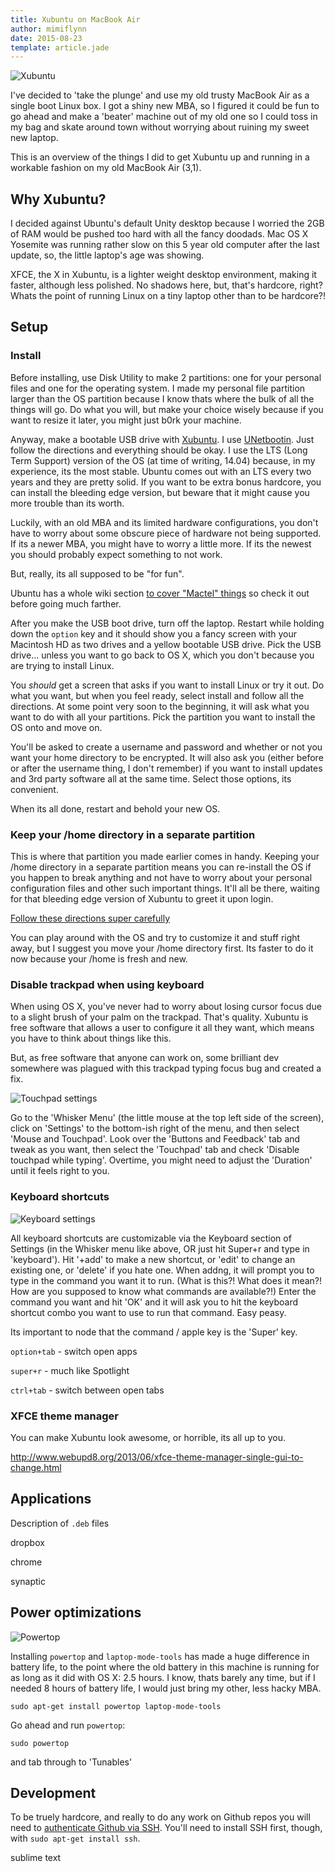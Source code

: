 ```yaml
---
title: Xubuntu on MacBook Air
author: mimiflynn
date: 2015-08-23
template: article.jade
---
```


![Xubuntu](images/itsalive.png)

I've decided to 'take the plunge' and use my old trusty MacBook Air as a single boot Linux box. I got a shiny new MBA, so I figured it could be fun to go ahead and make a 'beater' machine out of my old one so I could toss in my bag and skate around town without worrying about ruining my sweet new laptop.

This is an overview of the things I did to get Xubuntu up and running in a workable fashion on my old MacBook Air (3,1).

<span class="more"></span>

## Why Xubuntu?

I decided against Ubuntu's default Unity desktop because I worried the 2GB of RAM would be pushed too hard with all the fancy doodads. Mac OS X Yosemite was running rather slow on this 5 year old computer after the last update, so, the little laptop's age was showing.

XFCE, the X in Xubuntu, is a lighter weight desktop environment, making it faster, although less polished. No shadows here, but, that's hardcore, right? Whats the point of running Linux on a tiny laptop other than to be hardcore?!

## Setup

### Install

Before installing, use Disk Utility to make 2 partitions: one for your personal files and one for the operating system. I made my personal file partition larger than the OS partition because I know thats where the bulk of all the things will go. Do what you will, but make your choice wisely because if you want to resize it later, you might just b0rk your machine.

Anyway, make a bootable USB drive with [Xubuntu](http://xubuntu.org/). I use [UNetbootin](https://unetbootin.github.io/). Just follow the directions and everything should be okay. I use the LTS (Long Term Support) version of the OS (at time of writing, 14.04) because, in my experience, its the most stable. Ubuntu comes out with an LTS every two years and they are pretty solid. If you want to be extra bonus hardcore, you can install the bleeding edge version, but beware that it might cause you more trouble than its worth.

Luckily, with an old MBA and its limited hardware configurations, you don't have to  worry about some obscure piece of hardware not being supported. If its a newer MBA, you might have to worry a little more. If its the newest you should probably expect something to not work.

But, really, its all supposed to be "for fun".

Ubuntu has a whole wiki section [to cover "Mactel" things](https://wiki.ubuntu.com/MactelSupportTeam/CommunityHelpPages) so check it out before going much farther.

After you make the USB boot drive, turn off the laptop. Restart while holding down the `option` key and it should show you a fancy screen with your Macintosh HD as two drives and a yellow bootable USB drive. Pick the USB drive... unless you want to go back to OS X, which you don't because you are trying to install Linux.

You *should* get a screen that asks if you want to install Linux or try it out. Do what you want, but when you feel ready, select install and follow all the directions. At some point very soon to the beginning, it will ask what you want to do with all your partitions. Pick the partition you want to install the OS onto and move on.

You'll be asked to create a username and password and whether or not you want your home directory to be encrypted. It will also ask you (either before or after the username thing, I don't remember) if you want to install updates and 3rd party software all at the same time. Select those options, its convenient.

When its all done, restart and behold your new OS.

### Keep your /home directory in a separate partition

This is where that partition you made earlier comes in handy. Keeping your /home directory in a separate partition means you can re-install the OS if you happen to break anything and not have to worry about your personal configuration files and other such important things. It'll all be there, waiting for that bleeding edge version of Xubuntu to greet it upon login.

[Follow these directions super carefully](https://help.ubuntu.com/community/Partitioning/Home/Moving)

You can play around with the OS and try to customize it and stuff right away, but I suggest you move your /home directory first. Its faster to do it now because your /home is fresh and new.

### Disable trackpad when using keyboard

When using OS X, you've never had to worry about losing cursor focus due to a slight brush of your palm on the trackpad. That's quality. Xubuntu is free software that allows a user to configure it all they want, which means you have to think about things like this.

But, as free software that anyone can work on, some brilliant dev somewhere was plagued with this trackpad typing focus bug and created a fix.

![Touchpad settings](images/touchpad.png)

Go to the 'Whisker Menu' (the little mouse at the top left side of the screen), click on 'Settings' to the bottom-ish right of the menu, and then select 'Mouse and Touchpad'. Look over the 'Buttons and Feedback' tab and tweak as you want, then select the 'Touchpad' tab and check 'Disable touchpad while typing'. Overtime, you might need to adjust the 'Duration' until it feels right to you.

### Keyboard shortcuts

![Keyboard settings](images/keyboard.png)

All keyboard shortcuts are customizable via the Keyboard section of Settings (in the Whisker menu like above, OR just hit Super+r and type in 'keyboard'). Hit '+add' to make a new shortcut, or 'edit' to change an existing one, or 'delete' if you hate one. When addng, it will prompt you to type in the command you want it to run. (What is this?! What does it mean?! How are you supposed to know what commands are available?!) Enter the command you want and hit 'OK' and it will ask you to hit the keyboard shortcut combo you want to use to run that command. Easy peasy.

Its important to node that the command / apple key is the 'Super' key.

`option+tab` - switch open apps

`super+r` - much like Spotlight

`ctrl+tab` - switch between open tabs

### XFCE theme manager

You can make Xubuntu look awesome, or horrible, its all up to you.

http://www.webupd8.org/2013/06/xfce-theme-manager-single-gui-to-change.html

## Applications

Description of `.deb` files

dropbox

chrome

synaptic

## Power optimizations

![Powertop](images/powertop-tuneables.png)

Installing `powertop` and `laptop-mode-tools` has made a huge difference in battery life, to the point where the old battery in this machine is running for as long as it did with OS X: 2.5 hours. I know, thats barely any time, but if I needed 8 hours of battery life, I would just bring my other, less hacky MBA.

```
sudo apt-get install powertop laptop-mode-tools
```

Go ahead and run `powertop`:

```
sudo powertop
```

and tab through to 'Tunables'

## Development

To be truely hardcore, and really to do any work on Github repos you will need to [authenticate Github via SSH](https://help.github.com/articles/generating-ssh-keys/). You'll need to install SSH first, though, with `sudo apt-get install ssh`.

sublime text 
